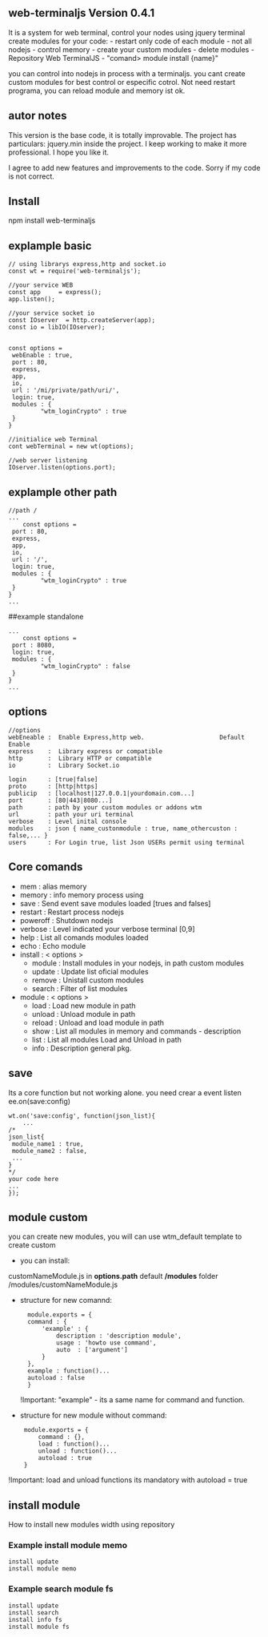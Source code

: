 ## web-terminaljs  Version 0.4.1
It is a system for web terminal, control your nodes using jquery terminal
create modules for your code:
    - restart only code of each module - not all nodejs
    - control memory
    - create your custom modules
    - delete modules
    - Repository Web TerminalJS - "comand> module install {name}"
    

you can control into nodejs in process with a terminaljs. you cant create custom modules for best control or especific cotrol.
Not need restart programa, you can reload module and memory ist ok. 


## autor notes
This version is the base code, it is totally improvable.
The project has particulars: jquery.min inside the project.
I keep working to make it more professional. I hope you like it.

I agree to add new features and improvements to the code.
Sorry if my code is not correct.

## Install

   npm install web-terminaljs 

## explample basic 
  
    // using librarys express,http and socket.io	
    const wt = require('web-terminaljs');
    
    //your service WEB
    const app     = express();
    app.listen();
    
    //your service socket io
    const IOserver  = http.createServer(app);
    const io = libIO(IOserver);

    
    const options =
     webEnable : true,
     port : 80,
     express,
     app,
     io,
     url : '/mi/private/path/uri/',
     login: true,
     modules : {
     	     "wtm_loginCrypto" : true
     }
    }
    
    //initialice web Terminal
    cont webTerminal = new wt(options);
    
    //web server listening
    IOserver.listen(options.port);

## explample other path 	

    //path /    
    ...
        const options = 
     port : 80,
     express,
     app,
     io,
     url : '/',
     login: true,
     modules : {
     	     "wtm_loginCrypto" : true
     }
    }
    ...

##example standalone

    ...
        const options = 
     port : 8080,
     login: true,
     modules : {
     	     "wtm_loginCrypto" : false
     }
    }
    ...

## options 

    //options
    webEneable :  Enable Express,http web.                     Default Enable
    express    :  Library express or compatible
    http       :  Library HTTP or compatible
    io         :  Library Socket.io 

    login      : [true|false]
    proto      : [http|https]
    publicip   : [localhost|127.0.0.1|yourdomain.com...]
    port       : [80|443|8080...]
    path       : path by your custom modules or addons wtm
    url        : path your uri terminal
    verbose    : Level inital console
    modules    : json { name_custonmodule : true, name_othercuston : false,... }
    users      : For Login true, list Json USERs permit using terminal 

## Core comands 

   - mem       : alias memory
   - memory    : info memory process using
   - save      : Send event save modules loaded [trues and falses]
   - restart   : Restart process nodejs
   - poweroff  : Shutdown nodejs
   - verbose   : Level indicated your verbose terminal [0,9]
   - help      : List all comands modules loaded
   - echo      : Echo module
   - install   : < options >
	 * module   : Install modules in your nodejs, in path custom modules
	 * update   : Update list oficial modules
	 * remove   : Unistall custom modules
	 * search   : Filter of list modules
   - module    : < options >
	 * load   : Load new module in path
	 * unload : Unload module in path
	 * reload : Unload and load module in path
	 * show   : List all modules in memory and commands - description
	 * list   : List all modules Load and Unload in path
	 * info   : Description general pkg.

## save

Its a core function but not working alone.
you need crear a event listen ee.on(save:config)

    wt.on('save:config', function(json_list){
        ...
	/*
	json_list{
	 module_name1 : true,
	 module_name2 : false,
	 ...
	}
	*/
	your code here
	...
    });


## module custom
you can create new modules, you will can use wtm_default template to create custom

- you can install:

 customNameModule.js in **options.path** default **/modules** folder
 /modules/customNameModule.js

- structure for new comannd: 

		module.exports = {
		command : {
			'example' : {
				description : 'description module',
				usage : 'howto use command',
				auto  : ['argument']
			}
		},
		example : function()...
		autoload : false
		}
		
  !Important:  "example" - its a same name for command and function. 

 - structure for new module without command:

   		module.exports = {
			command : {},
			load : function()...
			unload : function()...
			autoload : true
		}

  !Important: load and unload functions its mandatory with autoload = true


## install module
How to install new modules width using repository

### Example install module memo 

    install update
    install module memo

### Example search module fs
    
    install update
    install search
    install info fs
    install module fs
